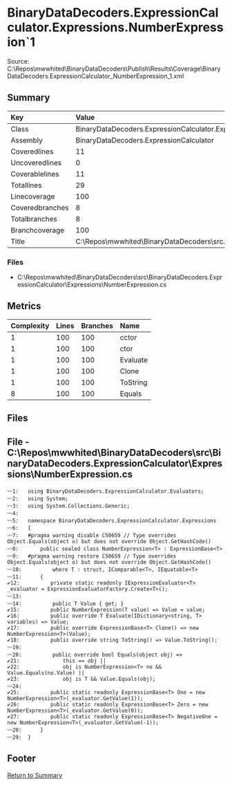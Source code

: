 ﻿
# BinaryDataDecoders.ExpressionCalculator.Expressions.NumberExpression`1
Source: C:\Repos\mwwhited\BinaryDataDecoders\Publish\Results\Coverage\BinaryDataDecoders.ExpressionCalculator_NumberExpression_1.xml

## Summary

| Key                  | Value                                                            |
| :------------------- | :--------------------------------------------------------------- |
| Class                | BinaryDataDecoders.ExpressionCalculator.Expressions.NumberEx | 
| Assembly             | BinaryDataDecoders.ExpressionCalculator                      | 
| Coveredlines         | 11                                                           | 
| Uncoveredlines       | 0                                                            | 
| Coverablelines       | 11                                                           | 
| Totallines           | 29                                                           | 
| Linecoverage         | 100                                                          | 
| Coveredbranches      | 8                                                            | 
| Totalbranches        | 8                                                            | 
| Branchcoverage       | 100                                                          | 
| Title                | C:\Repos\mwwhited\BinaryDataDecoders\src\..\src\BinaryDataDe | 

### Files
 * C:\Repos\mwwhited\BinaryDataDecoders\src\BinaryDataDecoders.ExpressionCalculator\Expressions\NumberExpression.cs

## Metrics

| Complexity | Lines | Branches | Name                                          |
| :--------- | :---- | :------- | :-------------------------------------------- |
| 1          | 100   | 100      | cctor | 
| 1          | 100   | 100      | ctor | 
| 1          | 100   | 100      | Evaluate | 
| 1          | 100   | 100      | Clone | 
| 1          | 100   | 100      | ToString | 
| 8          | 100   | 100      | Equals | 
## Files

## File - C:\Repos\mwwhited\BinaryDataDecoders\src\BinaryDataDecoders.ExpressionCalculator\Expressions\NumberExpression.cs

```CSharp
〰1:   using BinaryDataDecoders.ExpressionCalculator.Evaluators;
〰2:   using System;
〰3:   using System.Collections.Generic;
〰4:   
〰5:   namespace BinaryDataDecoders.ExpressionCalculator.Expressions
〰6:   {
〰7:   #pragma warning disable CS0659 // Type overrides Object.Equals(object o) but does not override Object.GetHashCode()
〰8:       public sealed class NumberExpression<T> : ExpressionBase<T>
〰9:   #pragma warning restore CS0659 // Type overrides Object.Equals(object o) but does not override Object.GetHashCode()
〰10:          where T : struct, IComparable<T>, IEquatable<T>
〰11:      {
✔12:          private static readonly IExpressionEvaluator<T> _evaluator = ExpressionEvaluatorFactory.Create<T>();
〰13:  
〰14:          public T Value { get; }
✔15:          public NumberExpression(T value) => Value = value;
✔16:          public override T Evaluate(IDictionary<string, T> variables) => Value;
✔17:          public override ExpressionBase<T> Clone() => new NumberExpression<T>(Value);
✔18:          public override string ToString() => Value.ToString();
〰19:  
〰20:          public override bool Equals(object obj) =>
✔21:              this == obj ||
✔22:              obj is NumberExpression<T> no && Value.Equals(no.Value) ||
✔23:              obj is T && Value.Equals(obj);
〰24:  
✔25:          public static readonly ExpressionBase<T> One = new NumberExpression<T>(_evaluator.GetValue(1));
✔26:          public static readonly ExpressionBase<T> Zero = new NumberExpression<T>(_evaluator.GetValue(0));
✔27:          public static readonly ExpressionBase<T> NegativeOne = new NumberExpression<T>(_evaluator.GetValue(-1));
〰28:      }
〰29:  }

```
## Footer 
[Return to Summary](Summary.md)

